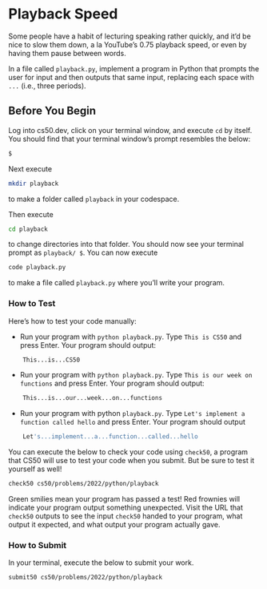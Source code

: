 # Playback Speed

Some people have a habit of lecturing speaking rather quickly, and it’d be nice to slow them down, a la YouTube’s 0.75 playback speed, or even by having them pause between words.

In a file called `playback.py`, implement a program in Python that prompts the user for input and then outputs that same input, replacing each space with `...` (i.e., three periods).

## Before You Begin

Log into cs50.dev, click on your terminal window, and execute `cd` by itself. You should find that your terminal window’s prompt resembles the below:

```bash
$
```

Next execute

```bash
mkdir playback
```

to make a folder called `playback` in your codespace.

Then execute

```bash
cd playback
```

to change directories into that folder. You should now see your terminal prompt as `playback/ $`. You can now execute

```bash
code playback.py
```

to make a file called `playback.py` where you’ll write your program.

### How to Test

Here’s how to test your code manually:

- Run your program with `python playback.py`. Type `This is CS50` and press Enter. Your program should output:

```bash
    This...is...CS50
```

- Run your program with `python playback.py`. Type `This is our week on functions` and press Enter. Your program should output:

```bash
    This...is...our...week...on...functions
```

- Run your program with python `playback.py`. Type `Let's implement a function called hello` and press Enter. Your program should output

```bash
    Let's...implement...a...function...called...hello
```

You can execute the below to check your code using `check50`, a program that CS50 will use to test your code when you submit. But be sure to test it yourself as well!

```bash
check50 cs50/problems/2022/python/playback
```

Green smilies mean your program has passed a test! Red frownies will indicate your program output something unexpected. Visit the URL that `check50` outputs to see the input `check50` handed to your program, what output it expected, and what output your program actually gave.

### How to Submit

In your terminal, execute the below to submit your work.

```bash
submit50 cs50/problems/2022/python/playback
```
